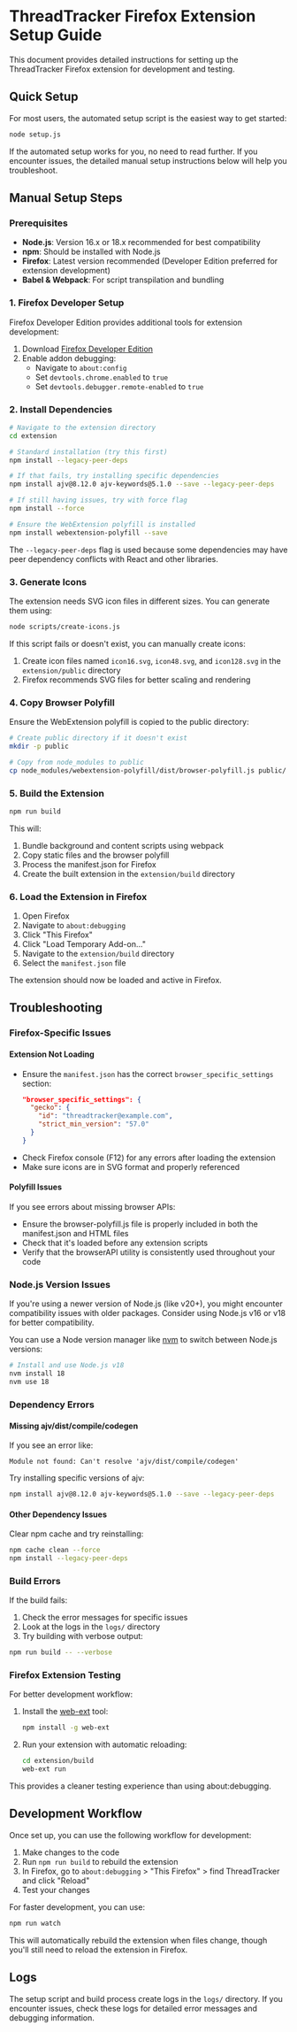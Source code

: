 # ThreadTracker Firefox Extension Setup Guide

This document provides detailed instructions for setting up the ThreadTracker Firefox extension for development and testing.

## Quick Setup

For most users, the automated setup script is the easiest way to get started:

```bash
node setup.js
```

If the automated setup works for you, no need to read further. If you encounter issues, the detailed manual setup instructions below will help you troubleshoot.

## Manual Setup Steps

### Prerequisites

- **Node.js**: Version 16.x or 18.x recommended for best compatibility
- **npm**: Should be installed with Node.js
- **Firefox**: Latest version recommended (Developer Edition preferred for extension development)
- **Babel & Webpack**: For script transpilation and bundling

### 1. Firefox Developer Setup

Firefox Developer Edition provides additional tools for extension development:

1. Download [Firefox Developer Edition](https://www.mozilla.org/en-US/firefox/developer/)
2. Enable addon debugging:
   - Navigate to `about:config`
   - Set `devtools.chrome.enabled` to `true`
   - Set `devtools.debugger.remote-enabled` to `true`

### 2. Install Dependencies

```bash
# Navigate to the extension directory
cd extension

# Standard installation (try this first)
npm install --legacy-peer-deps

# If that fails, try installing specific dependencies
npm install ajv@8.12.0 ajv-keywords@5.1.0 --save --legacy-peer-deps

# If still having issues, try with force flag
npm install --force

# Ensure the WebExtension polyfill is installed
npm install webextension-polyfill --save
```

The `--legacy-peer-deps` flag is used because some dependencies may have peer dependency conflicts with React and other libraries.

### 3. Generate Icons

The extension needs SVG icon files in different sizes. You can generate them using:

```bash
node scripts/create-icons.js
```

If this script fails or doesn't exist, you can manually create icons:

1. Create icon files named `icon16.svg`, `icon48.svg`, and `icon128.svg` in the `extension/public` directory
2. Firefox recommends SVG files for better scaling and rendering

### 4. Copy Browser Polyfill

Ensure the WebExtension polyfill is copied to the public directory:

```bash
# Create public directory if it doesn't exist
mkdir -p public

# Copy from node_modules to public
cp node_modules/webextension-polyfill/dist/browser-polyfill.js public/
```

### 5. Build the Extension

```bash
npm run build
```

This will:
1. Bundle background and content scripts using webpack
2. Copy static files and the browser polyfill
3. Process the manifest.json for Firefox
4. Create the built extension in the `extension/build` directory

### 6. Load the Extension in Firefox

1. Open Firefox
2. Navigate to `about:debugging`
3. Click "This Firefox" 
4. Click "Load Temporary Add-on..."
5. Navigate to the `extension/build` directory
6. Select the `manifest.json` file

The extension should now be loaded and active in Firefox.

## Troubleshooting

### Firefox-Specific Issues

#### Extension Not Loading

- Ensure the `manifest.json` has the correct `browser_specific_settings` section:
  ```json
  "browser_specific_settings": {
    "gecko": {
      "id": "threadtracker@example.com",
      "strict_min_version": "57.0"
    }
  }
  ```
- Check Firefox console (F12) for any errors after loading the extension
- Make sure icons are in SVG format and properly referenced

#### Polyfill Issues

If you see errors about missing browser APIs:
- Ensure the browser-polyfill.js file is properly included in both the manifest.json and HTML files
- Check that it's loaded before any extension scripts
- Verify that the browserAPI utility is consistently used throughout your code

### Node.js Version Issues

If you're using a newer version of Node.js (like v20+), you might encounter compatibility issues with older packages. Consider using Node.js v16 or v18 for better compatibility.

You can use a Node version manager like [nvm](https://github.com/nvm-sh/nvm) to switch between Node.js versions:

```bash
# Install and use Node.js v18
nvm install 18
nvm use 18
```

### Dependency Errors

#### Missing ajv/dist/compile/codegen

If you see an error like:

```
Module not found: Can't resolve 'ajv/dist/compile/codegen'
```

Try installing specific versions of ajv:

```bash
npm install ajv@8.12.0 ajv-keywords@5.1.0 --save --legacy-peer-deps
```

#### Other Dependency Issues

Clear npm cache and try reinstalling:

```bash
npm cache clean --force
npm install --legacy-peer-deps
```

### Build Errors

If the build fails:

1. Check the error messages for specific issues
2. Look at the logs in the `logs/` directory
3. Try building with verbose output:

```bash
npm run build -- --verbose
```

### Firefox Extension Testing

For better development workflow:

1. Install the [web-ext](https://extensionworkshop.com/documentation/develop/getting-started-with-web-ext/) tool:
   ```bash
   npm install -g web-ext
   ```

2. Run your extension with automatic reloading:
   ```bash
   cd extension/build
   web-ext run
   ```

This provides a cleaner testing experience than using about:debugging.

## Development Workflow

Once set up, you can use the following workflow for development:

1. Make changes to the code
2. Run `npm run build` to rebuild the extension
3. In Firefox, go to `about:debugging` > "This Firefox" > find ThreadTracker and click "Reload"
4. Test your changes

For faster development, you can use:

```bash
npm run watch
```

This will automatically rebuild the extension when files change, though you'll still need to reload the extension in Firefox.

## Logs

The setup script and build process create logs in the `logs/` directory. If you encounter issues, check these logs for detailed error messages and debugging information. 
